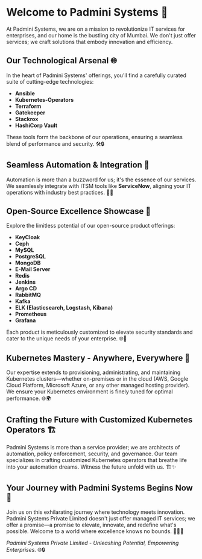 # Welcome to Padmini Systems 🚀

At Padmini Systems, we are on a mission to revolutionize IT services for enterprises, and our home is the bustling city of Mumbai. We don't just offer services; we craft solutions that embody innovation and efficiency.

## **Our Technological Arsenal 🌐**

In the heart of Padmini Systems' offerings, you'll find a carefully curated suite of cutting-edge technologies:

- **Ansible**
- **Kubernetes-Operators**
- **Terraform**
- **Gatekeeper**
- **Stackrox**
- **HashiCorp Vault**

These tools form the backbone of our operations, ensuring a seamless blend of performance and security. 🛠️🔒

## **Seamless Automation & Integration 🤖**

Automation is more than a buzzword for us; it's the essence of our services. We seamlessly integrate with ITSM tools like **ServiceNow**, aligning your IT operations with industry best practices. 🔄🔧

## **Open-Source Excellence Showcase 🌟**

Explore the limitless potential of our open-source product offerings:

- **KeyCloak**
- **Ceph**
- **MySQL**
- **PostgreSQL**
- **MongoDB**
- **E-Mail Server**
- **Redis**
- **Jenkins**
- **Argo CD**
- **RabbitMQ**
- **Kafka**
- **ELK (Elasticsearch, Logstash, Kibana)**
- **Prometheus**
- **Grafana**

Each product is meticulously customized to elevate security standards and cater to the unique needs of your enterprise. 🌐🔐

## **Kubernetes Mastery - Anywhere, Everywhere 🚀**

Our expertise extends to provisioning, administrating, and maintaining Kubernetes clusters—whether on-premises or in the cloud (AWS, Google Cloud Platform, Microsoft Azure, or any other managed hosting provider). We ensure your Kubernetes environment is finely tuned for optimal performance. 🌐🌍

## **Crafting the Future with Customized Kubernetes Operators 🏗️**

Padmini Systems is more than a service provider; we are architects of automation, policy enforcement, security, and governance. Our team specializes in crafting customized Kubernetes operators that breathe life into your automation dreams. Witness the future unfold with us. 🏗️✨

## **Your Journey with Padmini Systems Begins Now 🌈**

Join us on this exhilarating journey where technology meets innovation. Padmini Systems Private Limited doesn't just offer managed IT services; we offer a promise—a promise to elevate, innovate, and redefine what's possible. Welcome to a world where excellence knows no bounds. 🚀🌐🌟

*Padmini Systems Private Limited - Unleashing Potential, Empowering Enterprises.* 🌐🔒

